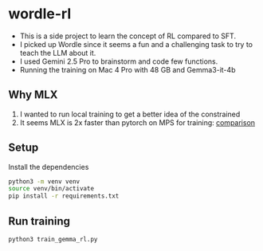 # wordle-rl
* This is a side project to learn the concept of RL compared to SFT.
* I picked up Wordle since it seems a fun and a challenging task to try to teach the LLM about it.
* I used Gemini 2.5 Pro to brainstorm and code few functions.
* Running the training on Mac 4 Pro with 48 GB and Gemma3-it-4b

## Why MLX

1. I wanted to run local training to get a better idea of the constrained
2. It seems MLX is 2x faster than pytorch on MPS for training: [comparison](https://github.com/ml-explore/mlx/issues/1313)

## Setup

Install the dependencies

```sh
python3 -m venv venv
source venv/bin/activate
pip install -r requirements.txt
```

## Run training
```sh
python3 train_gemma_rl.py 
```
